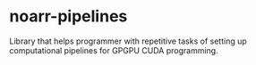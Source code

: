 # noarr-pipelines
Library that helps programmer with repetitive tasks of setting up computational pipelines for GPGPU CUDA programming.
